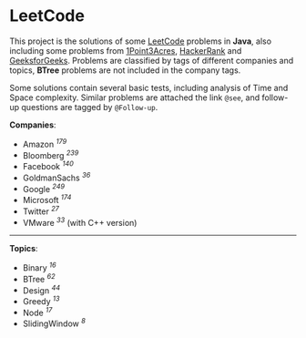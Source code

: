 # LeetCode

This project is the solutions of some [LeetCode](https://leetcode.com) problems in **Java**, also including some problems from [1Point3Acres](https://www.1point3acres.com/bbs/forum-145-1.html), [HackerRank](https://www.hackerrank.com) and [GeeksforGeeks](https://www.geeksforgeeks.org). Problems are classified by tags of different companies and topics, **BTree** problems are not included in the company tags.

Some solutions contain several basic tests, including analysis of Time and Space complexity. Similar problems are attached the link `@see`, and follow-up questions are tagged by `@Follow-up`.

**Companies**:

- Amazon <sup>_179_</sup>
- Bloomberg <sup>_239_</sup>
- Facebook <sup>_140_</sup>
- GoldmanSachs <sup>_36_</sup>
- Google <sup>_249_</sup>
- Microsoft <sup>_174_</sup>
- Twitter <sup>_27_</sup>
- VMware <sup>_33_</sup> (with C++ version)

---

**Topics**:

- Binary <sup>_16_</sup>
- BTree <sup>_62_</sup>
- Design <sup>_44_</sup>
- Greedy <sup>_13_</sup>
- Node <sup>_17_</sup>
- SlidingWindow <sup>_8_</sup>
